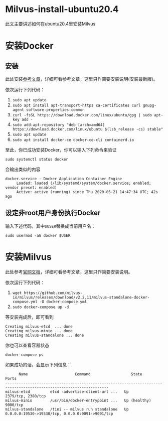 # Milvus-install-ubuntu20.4
此文主要讲述如何在ubuntu20.4里安装Milvus

# 安装Docker
## 安装
此处安装[参考文章](https://zhuanlan.zhihu.com/p/143156163)，详细可看参考文章，这里只作简要安装说明(安装最新版)。

依次运行下列代码：
1. `sudo apt update`
2. `sudo apt install apt-transport-https ca-certificates curl gnupg-agent software-properties-common`
3. `curl -fsSL https://download.docker.com/linux/ubuntu/gpg | sudo apt-key add -`
4. `sudo add-apt-repository "deb [arch=amd64] https://download.docker.com/linux/ubuntu $(lsb_release -cs) stable"`
5. `sudo apt update`
6. `sudo apt install docker-ce docker-ce-cli containerd.io`

至此，你已成功安装Docker，你可以输入下列命令来验证

`sudo systemctl status docker`

会输出类似的内容
```
docker.service - Docker Application Container Engine
     Loaded: loaded (/lib/systemd/system/docker.service; enabled; vendor preset: enabled)
     Active: active (running) since Thu 2020-05-21 14:47:34 UTC; 42s ago
```
## 设定非root用户身份执行Docker
输入下述代码，其中`$USER`替换成当前用户名：

`sudo usermod -aG docker $USER`

# 安装Milvus
此处参考[官网文档](https://milvus.io/docs/install_standalone-docker.md)，详细可看参考文章，这里只作简要安装说明。

依次运行下列代码：
1. `wget https://github.com/milvus-io/milvus/releases/download/v2.2.11/milvus-standalone-docker-compose.yml -O docker-compose.yml`
2. `sudo docker-compose up -d`

等安装完成后，即可看到
```
Creating milvus-etcd  ... done
Creating milvus-minio ... done
Creating milvus-standalone ... done
```

你也可以查看容器状态

`docker-compose ps`

如果成功的话，会显示下列信息：
```
      Name                     Command                  State                            Ports
--------------------------------------------------------------------------------------------------------------------
milvus-etcd         etcd -advertise-client-url ...   Up             2379/tcp, 2380/tcp
milvus-minio        /usr/bin/docker-entrypoint ...   Up (healthy)   9000/tcp
milvus-standalone   /tini -- milvus run standalone   Up             0.0.0.0:19530->19530/tcp, 0.0.0.0:9091->9091/tcp

```

